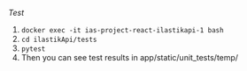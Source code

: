 *Test*

1. ```docker exec -it ias-project-react-ilastikapi-1 bash```
2. ```cd ilastikApi/tests```
3. ```pytest```
4. Then you can see test results in app/static/unit_tests/temp/


